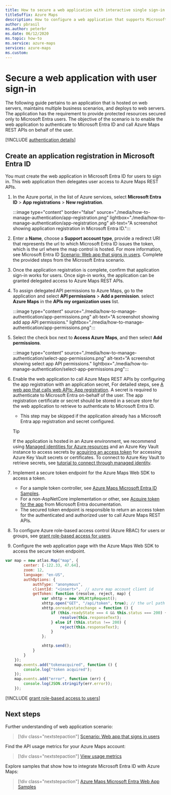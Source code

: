 ```yaml
---
title: How to secure a web application with interactive single sign-in
titleSuffix: Azure Maps
description: How to configure a web application that supports Microsoft Entra single sign-in with Azure Maps Web SDK using OpenID Connect protocol.
author: pbrasil
ms.author: peterbr 
ms.date: 06/12/2020
ms.topic: how-to
ms.service: azure-maps
services: azure-maps
ms.custom:
---
```


# Secure a web application with user sign-in

The following guide pertains to an application that is hosted on web servers, maintains multiple business scenarios, and deploys to web servers. The application has the requirement to provide protected resources secured only to Microsoft Entra users. The objective of the scenario is to enable the web application to authenticate to Microsoft Entra ID and call Azure Maps REST APIs on behalf of the user.

[!INCLUDE [authentication details](./includes/view-authentication-details.md)]

<a name='create-an-application-registration-in-azure-ad'></a>

## Create an application registration in Microsoft Entra ID

You must create the web application in Microsoft Entra ID for users to sign in. This web application then delegates user access to Azure Maps REST APIs.

1. In the Azure portal, in the list of Azure services, select **Microsoft Entra ID** > **App registrations** > **New registration**.  

    :::image type="content" border="false" source="./media/how-to-manage-authentication/app-registration.png" lightbox="./media/how-to-manage-authentication/app-registration.png" alt-text="A screenshot showing application registration in Microsoft Entra ID.":::

2. Enter a **Name**, choose a **Support account type**, provide a redirect URI that represents the url to which Microsoft Entra ID issues the token, which is the url where the map control is hosted. For more information, see Microsoft Entra ID [Scenario: Web app that signs in users](../active-directory/develop/scenario-web-app-sign-user-overview.md). Complete the provided steps from the Microsoft Entra scenario.  

3. Once the application registration is complete, confirm that application sign-in works for users. Once sign-in works, the application can be granted delegated access to Azure Maps REST APIs.

4. To assign delegated API permissions to Azure Maps, go to the application and select **API permissions** > **Add a permission**. select **Azure Maps** in the **APIs my organization uses** list.

    :::image type="content" source="./media/how-to-manage-authentication/app-permissions.png" alt-text="A screenshot showing add app API permissions." lightbox="./media/how-to-manage-authentication/app-permissions.png":::

5. Select the check box next to **Access Azure Maps**, and then select **Add permissions**.

    :::image type="content" source="./media/how-to-manage-authentication/select-app-permissions.png" alt-text="A screenshot showing select app API permissions." lightbox="./media/how-to-manage-authentication/select-app-permissions.png":::

6. Enable the web application to call Azure Maps REST APIs by configuring the app registration with an application secret, For detailed steps, see [A web app that calls web APIs: App registration](../active-directory/develop/scenario-web-app-call-api-app-registration.md). A secret is required to authenticate to Microsoft Entra on-behalf of the user. The app registration certificate or secret should be stored in a secure store for the web application to retrieve to authenticate to Microsoft Entra ID.

   * This step may be skipped if the application already has a Microsoft Entra app registration and secret configured.

    > [!TIP]
    > If the application is hosted in an Azure environment, we recommend using [Managed identities for Azure resources](../active-directory/managed-identities-azure-resources/overview.md) and an Azure Key Vault instance to access secrets by [acquiring an access token](../active-directory/managed-identities-azure-resources/how-to-use-vm-token.md) for accessing Azure Key Vault secrets or certificates. To connect to Azure Key Vault to retrieve secrets, see [tutorial to connect through managed identity](../key-vault/general/tutorial-net-create-vault-azure-web-app.md).

7. Implement a secure token endpoint for the Azure Maps Web SDK to access a token.

   * For a sample token controller, see [Azure Maps Microsoft Entra ID Samples](https://github.com/Azure-Samples/Azure-Maps-AzureAD-Samples/blob/master/src/OpenIdConnect/AzureMapsOpenIdConnectv1/AzureMapsOpenIdConnect/Controllers/TokenController.cs).
   * For a non-AspNetCore implementation or other, see [Acquire token for the app](../active-directory/develop/scenario-web-app-call-api-acquire-token.md) from Microsoft Entra documentation.
   * The secured token endpoint is responsible to return an access token for the authenticated and authorized user to call Azure Maps REST APIs.

8. To configure Azure role-based access control (Azure RBAC) for users or groups, see [grant role-based access for users](#grant-role-based-access-for-users-to-azure-maps).

9. Configure the web application page with the Azure Maps Web SDK to access the secure token endpoint.

```javascript
var map = new atlas.Map("map", {
        center: [-122.33, 47.64],
        zoom: 12,
        language: "en-US",
        authOptions: {
            authType: "anonymous",
            clientId: "<insert>",  // azure map account client id
            getToken: function (resolve, reject, map) {
                var xhttp = new XMLHttpRequest();
                xhttp.open("GET", "/api/token", true); // the url path maps to the token endpoint.
                xhttp.onreadystatechange = function () {
                    if (this.readyState === 4 && this.status === 200) {
                        resolve(this.responseText);
                    } else if (this.status !== 200) {
                        reject(this.responseText);
                    }
                };

                xhttp.send();
            }
        }
    });
    map.events.add("tokenacquired", function () {
        console.log("token acquired");
    });
    map.events.add("error", function (err) {
        console.log(JSON.stringify(err.error));
    });
```

[!INCLUDE [grant role-based access to users](./includes/grant-rbac-users.md)]

## Next steps

Further understanding of web application scenario:
> [!div class="nextstepaction"]
> [Scenario: Web app that signs in users](../active-directory/develop/scenario-web-app-sign-user-overview.md)

Find the API usage metrics for your Azure Maps account:
> [!div class="nextstepaction"]
> [View usage metrics](how-to-view-api-usage.md)

Explore samples that show how to integrate Microsoft Entra ID with Azure Maps:
> [!div class="nextstepaction"]
> [Azure Maps Microsoft Entra Web App Samples](https://github.com/Azure-Samples/Azure-Maps-AzureAD-Samples/tree/master/src/OpenIdConnect)
